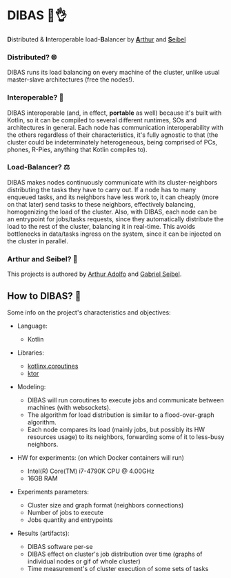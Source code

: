 # DIBAS 🤙👌

**D**istributed & **I**nteroperable load-**B**alancer by [**A**rthur](https://github.com/arthuradolfo) and 
[**S**eibel](https://github.com/gabrielseibel1)

### Distributed?  🌐
DIBAS runs its load balancing on every machine of the cluster, unlike usual master-slave architectures (free the 
nodes!).

### Interoperable? 🤝
DIBAS interoperable (and, in effect, **portable** as well) because it's built with Kotlin, so it can be compiled to 
several different runtimes, SOs and architectures in general. Each node has communication interoperability with the 
others regardless of their characteristics, it's fully agnostic to that (the cluster could be indeterminately 
heterogeneous, being comprised of PCs, phones, R-Pies, anything that Kotlin compiles to).
 
### Load-Balancer? ⚖
DIBAS makes nodes continuously communicate with its cluster-neighbors distributing the tasks they have to carry out. 
If a node has to many enqueued tasks, and its neighbors have less work to, it can cheaply (more on that later) send 
tasks to these neighbors, effectively balancing, homogenizing the load of the cluster. Also, with DIBAS, each node 
can be an entrypoint for jobs/tasks requests, since they automatically distribute the load to the rest of the 
cluster, balancing it in real-time. This avoids bottlenecks in data/tasks ingress on the system, since it can be 
injected on the cluster in parallel.

### Arthur and Seibel? 👥
This projects is authored by 
[Arthur Adolfo](https://github.com/arthuradolfo) and [Gabriel Seibel](https://github.com/gabrielseibel1).

## How to DIBAS? 🤔
Some info on the project's characteristics and objectives:

- Language:
    - Kotlin

- Libraries: 
    - [kotlinx.coroutines](https://github.com/Kotlin/kotlinx.coroutines)
    - [ktor](https://ktor.io)

- Modeling:
    - DIBAS will run coroutines to execute jobs and communicate between machines (with websockets).
    - The algorithm for load distribution is similar to a flood-over-graph algorithm.
    - Each node compares its load (mainly jobs, but possibly its HW resources usage) to its neighbors, forwarding 
    some of it to less-busy neighbors.

- HW for experiments: (on which Docker containers will run)
    - Intel(R) Core(TM) i7-4790K CPU @ 4.00GHz
    - 16GB RAM

- Experiments parameters:
    - Cluster size and graph format (neighbors connections)
    - Number of jobs to execute
    - Jobs quantity and entrypoints
    
- Results (artifacts):
    - DIBAS software per-se
    - DIBAS effect on cluster's job distribution over time (graphs of individual nodes or gif of whole cluster)
    - Time measurement's of cluster execution of some sets of tasks
